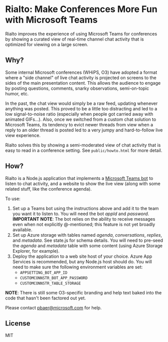 # Rialto: Make Conferences More Fun with Microsoft Teams
Rialto improves the experience of using Microsoft Teams for conferences by showing a curated view of real-time channel chat activity that is optimized for viewing on a large screen.

## Why?

Some internal Microsoft conferences (WHiPS, O3) have adopted a format where a "side channel" of live chat activity is projected on screens to the sides of the main presentation content. This allows the audience to engage by posting questions, comments, snarky observations, semi-on-topic humor, etc.

In the past, the chat view would simply be a raw feed, updating whenever anything was posted. This proved to be a little too distracting and led to a low signal-to-noise ratio (especially when people got carried away with animated GIFs...). Also, once we switched from a custom chat solution to Microsoft Teams, its tendency to evict  newer threads from view when a reply to an older thread is posted led to a very jumpy and hard-to-follow live view experience.

Rialto solves this by showing a semi-moderated view of chat activity that is easy to read in a conference setting. See `public/howto.html` for more detail.

## How?

Rialto is a Node.js application that implements a [Microsoft Teams bot](https://docs.microsoft.com/en-us/microsoftteams/platform/concepts/bots/bots-overview) to listen to chat activity, and a website to show the live view (along with some related stuff, like the conference agenda).

To use:

1. Set up a Teams bot using the instructions above and add it to the team you want it to listen to. You will need the bot *appId* and *password*. **IMPORTANT NOTE**: The bot relies on the ability to receive messages even when not explicitly @-mentioned; this feature is not yet broadly available.
1. Set up Azure storage with tables named *agenda*, *conversations*, *replies*, and *metadata*. See state.js for schema details. You will need to pre-seed the *agenda* and *metadata* table with some content (using Azure Storage Explorer, for example). 
1. Deploy the application to a web site host of your choice. Azure App Services is recommended, but any Node.js host should do. You will need to make sure the following environment variables are set:
    * `APPSETTING_BOT_APP_ID`
    * `CUSTOMCONNSTR_BOT_APP_PASSWORD`
    * `CUSTOMCONNSTR_TABLE_STORAGE`

**NOTE**: There is still some O3-specific branding and help text baked into the code that hasn't been factored out yet.

Please contact [pbaer@microsoft.com](mailto:pbaer@microsoft.com) for help.

## License

MIT